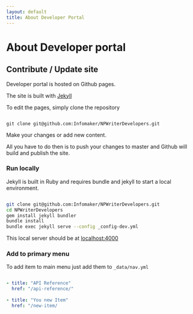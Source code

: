 ```yaml
---
layout: default
title: About Developer Portal
---
```

# About Developer portal


## Contribute / Update site

Developer portal is hosted on Github pages.

The site is built with [Jekyll](https://jekyllrb.com/)

To edit the pages, simply clone the repository

~~~

git clone git@github.com:Infomaker/NPWriterDevelopers.git

~~~

Make your changes or add new content.

All you have to do then is to push your changes to master and Github will build and publish the site.


### Run locally

Jekyll is built in Ruby and requires bundle and jekyll to start a local environment.

~~~ bash

git clone git@github.com:Infomaker/NPWriterDevelopers.git
cd NPWriterDevelopers
gem install jekyll bundler
bundle install
bundle exec jekyll serve --config _config-dev.yml

~~~

This local server should be at [localhost:4000](http://localhost:4000/)

### Add to primary menu
To add item to main menu just add them to `_data/nav.yml`

~~~ yaml

- title: "API Reference"
  href: "/api-reference/"
  
- title: "You new Item"
  href: "/new-item/
  
~~~
